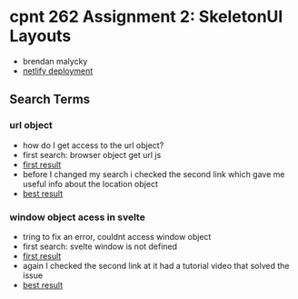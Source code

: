 # cpnt 262 Assignment 2: SkeletonUI Layouts
- brendan malycky
- [netlify deployment](https://singular-macaron-d42b1d.netlify.app/about)
## Search Terms
### url object
- how do I get access to the url object?
- first search: browser object get url js
- [first result](https://www.freecodecamp.org/news/how-to-get-the-current-url-with-javascript/)
- before I changed my search i checked the second link which gave me useful info about the location object
- [best result](https://stackoverflow.com/questions/4178578/how-to-get-url-from-browser-address-bar)
### window object acess in svelte
- tring to fix an error, couldnt access window object
- first search: svelte window is not defined
- [first result](https://www.okupter.com/blog/sveltekit-window-is-not-defined)
- again I checked the second link at it had a tutorial video that solved the issue
- [best result](https://joyofcode.xyz/sveltekit-window-is-not-defined)
